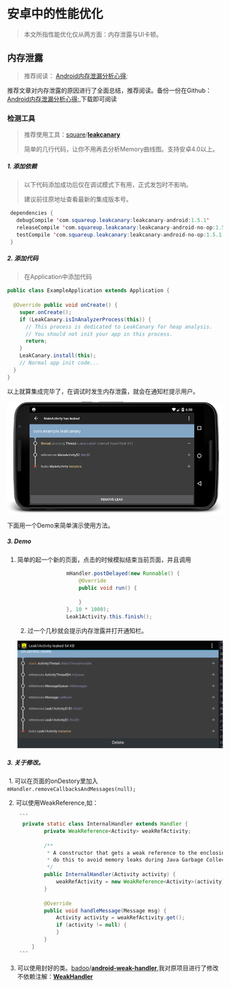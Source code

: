 #  安卓中的性能优化

> 本文所指性能优化仅从两方面：内存泄露与UI卡顿。

## 内存泄露

> 推荐阅读： [Android内存泄漏分析心得](http://mp.weixin.qq.com/s?__biz=MzI1MTA1MzM2Nw==&mid=2649796884&idx=1&sn=92b4e344060362128e4a86d6132c3736&chksm=f1fcc54cc68b4c5add08371265320163381ea81333daea5664b94e9a12246a34cfaa31e6f0b3&mpshare=1&scene=1&srcid=1116PDhSmvxU6YwfbJuVCEJx#rd);

推荐文章对内存泄露的原因进行了全面总结，推荐阅读。备份一份在Github：[Android内存泄漏分析心得](https://github.com/xuanu/Notes/tree/master/Notes/web/MemoryLeak);,下载即可阅读

###  检测工具

> 推荐使用工具：[square](https://github.com/square)/**[leakcanary](https://github.com/square/leakcanary)**
>
> 简单的几行代码，让你不用再去分析Memory曲线图。支持安卓4.0以上。

##### 1.  添加依赖

> 以下代码添加成功后仅在调试模式下有用，正式发包时不影响。
>
> 建议前往原地址查看最新的集成版本号。

```java
 dependencies {
   debugCompile 'com.squareup.leakcanary:leakcanary-android:1.5.1'
   releaseCompile 'com.squareup.leakcanary:leakcanary-android-no-op:1.5.1'
   testCompile 'com.squareup.leakcanary:leakcanary-android-no-op:1.5.1'
 }
```

##### 2.  添加代码

> 在Application中添加代码

```java
public class ExampleApplication extends Application {

  @Override public void onCreate() {
    super.onCreate();
    if (LeakCanary.isInAnalyzerProcess(this)) {
      // This process is dedicated to LeakCanary for heap analysis.
      // You should not init your app in this process.
      return;
    }
    LeakCanary.install(this);
    // Normal app init code...
  }
}
```

以上就算集成完毕了，在调试时发生内存泄露，就会在通知栏提示用户。  

![image](https://github.com/square/leakcanary/raw/master/assets/screenshot.png)

下面用一个Demo来简单演示使用方法。

##### 3. Demo

 1.  简单的起一个新的页面，点击的时候模拟结束当前页面，并且调用

     ```java
                     mHandler.postDelayed(new Runnable() {
                         @Override
                         public void run() {

                         }
                     }, 10 * 1000);
                     Leak1Activity.this.finish();
     ```

     2. 过一个几秒就会提示内存泄露并打开通知栏。      

     ![image](https://github.com/xuanu/Notes/raw/master/screenshots/TIM%E6%88%AA%E5%9B%BE20170718100151.png)

##### 3. 关于修改。  

​	1.  可以在页面的onDestory里加入` mHandler.removeCallbacksAndMessages(null);`

​	2. 可以使用WeakReference,如：


```java
    ```
     private static class InternalHandler extends Handler {  
            private WeakReference<Activity> weakRefActivity;  
      
            /** 
             * A constructor that gets a weak reference to the enclosing class. We 
             * do this to avoid memory leaks during Java Garbage Collection. 
             */  
            public InternalHandler(Activity activity) {  
                weakRefActivity = new WeakReference<Activity>(activity);  
            }  
      
            @Override  
            public void handleMessage(Message msg) {  
                Activity activity = weakRefActivity.get();  
                if (activity != null) {  
                }  
            }  
        }  
    ```
```

3. 可以使用封好的类。[badoo](https://github.com/badoo)/**[android-weak-handler](https://github.com/badoo/android-weak-handler)**,我对原项目进行了修改不依赖注解：**[WeakHandler](https://github.com/xuanu/Common/blob/master/library/src/main/java/common/zeffect/cn/library/aysnctask/WeakHandler.java)**